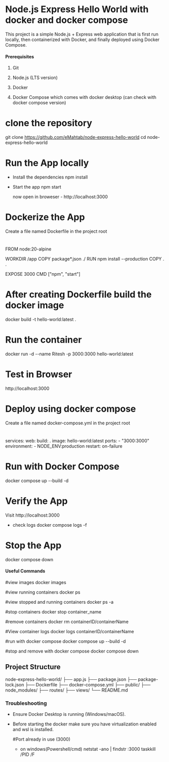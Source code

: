# Node.js Express Hello World with docker and docker compose

This project is a simple Node.js + Express web application that is first run locally, then containerized with Docker, and finally deployed using Docker Compose.

#### Prerequisites
1. Git

2. Node.js (LTS version)

3. Docker

4. Docker Compose which comes with docker desktop (can check with docker compose version)

# clone the repository
git clone https://github.com/eMahtab/node-express-hello-world
cd node-express-hello-world

# Run the App locally
- Install the dependencies
  npm install
  
- Start the app
  npm start

  now open in broweser - http://localhost:3000
  
# Dockerize the App
Create a file named Dockerfile in the project root

#
FROM node:20-alpine

WORKDIR /app
COPY package*.json ./
RUN npm install --production
COPY . .

EXPOSE 3000
CMD ["npm", "start"] 
#

# After creating Dockerfile build the docker image

docker build -t hello-world:latest .

# Run the container

docker run -d --name Ritesh -p 3000:3000 hello-world:latest

# Test in Browser
http://localhost:3000

# Deploy using docker compose
Create a file named docker-compose.yml in the project root
#
services:
  web:
    build: .
    image: hello-world:latest
    ports:
      - "3000:3000"
    environment:
      - NODE_ENV:production
    restart: on-failure
#

# Run with Docker Compose

docker compose up --build -d

# Verify the App
Visit http://localhost:3000

- check logs
docker compose logs -f

# Stop the App

docker compose down


#### Useful Commands

#view images
docker images

#view running containers
docker ps

#view stopped and running containers
docker ps -a

#stop containers
docker stop container_name

#remove containers
docker rm containerID/containerName

#View container logs
docker logs containerID/containerName

#run with docker compose
docker compose up --build -d

#stop and remove with docker compose
docker compose down

## Project Structure
node-express-hello-world/
├── app.js
├── package.json
├── package-lock.json
├── Dockerfile
├── docker-compose.yml
├── public/
├── node_modules/
├── routes/
├── views/
└── README.md

### Troubleshooting

- Ensure Docker Desktop is running (Windows/macOS).
- Before starting the docker make sure you have virtualization enabled and wsl is installed.

  #Port already in use (3000)
   - on windows(Powershell/cmd)
     netstat -ano | findstr :3000
     taskkill /PID <PID> /F
  




